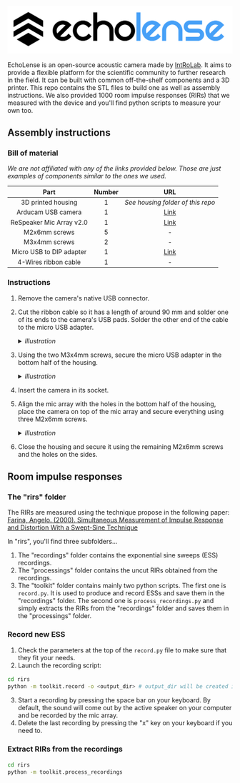 <p align="center">
 <picture>
  <source media="(prefers-color-scheme: dark)" srcset=".github/logo_dark_theme.svg" width="520">
  <img alt="EchoLense" src=".github/logo_light_theme.svg" width="520">
 </picture>
</p>


EchoLense is an open-source acoustic camera made by [IntRoLab](https://introlab.3it.usherbrooke.ca/mediawiki-introlab/index.php/Main_Page). It aims to provide a flexible platform for the scientific community to further research in the field. It can be built with common off-the-shelf components and a 3D printer. This repo contains the STL files to build one as well as assembly instructions. We also provided 1000 room impulse responses (RIRs) that we measured with the device and you'll find python scripts to measure your own too.

## Assembly instructions

### Bill of material

_We are not affiliated with any of the links provided below. Those are just examples of components similar to the ones we used._

<div align="center">

|         **Part**         | **Number** |                                              **URL**                                              |
|:------------------------:|:----------:|:-------------------------------------------------------------------------------------------------:|
|    3D printed housing    |      1     |               _See housing folder of this repo_       |
|    Arducam USB camera    |      1     |               [Link](https://ca.robotshop.com/products/arducam-8mp-1080p-usb-camera-module)      |
| ReSpeaker Mic Array v2.0 |      1     | [Link](https://ca.robotshop.com/products/seeedstudio-respeaker-mic-array-v20-far-field-4-pdm-microphones)|
|       M2x6mm screws      |      5     |                                                 -                                                 |
|       M3x4mm screws      |      2     |                                                 -                                                 |
| Micro USB to DIP adapter |      1     |          [Link](https://www.amazon.ca/Adapter-Female-Connector-Converter-pinboard/dp/B0CDBP341B/)         |
|   4-Wires ribbon cable   |      1     |                                                 -                                                 |

</div>

### Instructions
1. Remove the camera's native USB connector.
2. Cut the ribbon cable so it has a length of around 90 mm and solder one of its ends to the camera's USB pads. Solder the other end of the cable to the micro USB adapter.

   <details>
    <summary><em>Illustration</em></summary>
    <p align="center">
     <picture>
      <img alt="EchoLense" src=".github/assembly_1.jpg" width="400">
     </picture>
    </p>
   </details>

4. Using the two M3x4mm screws, secure the micro USB adapter in the bottom half of the housing.

   <details>
    <summary><em>Illustration</em></summary>
    <p align="center">
     <picture>
      <img alt="EchoLense" src=".github/assembly_2.jpg" width="400">
     </picture>
    </p>
   </details>

6. Insert the camera in its socket.
7. Align the mic array with the holes in the bottom half of the housing, place the camera on top of the mic array and secure everything using three M2x6mm screws.

   <details>
    <summary><em>Illustration</em></summary>
    <p align="center">
     <picture>
      <img alt="EchoLense" src=".github/assembly_3.jpg" width="400">
     </picture>
    </p>
   </details>


8. Close the housing and secure it using the remaining M2x6mm screws and the holes on the sides.

## Room impulse responses

### The "rirs" folder

The RIRs are measured using the technique propose in the following paper:\
[Farina, Angelo. (2000). Simultaneous Measurement of Impulse Response and Distortion With a Swept-Sine Technique](https://www.researchgate.net/publication/2456363_Simultaneous_Measurement_of_Impulse_Response_and_Distortion_With_a_Swept-Sine_Technique) 

In "rirs", you'll find three subfolders...

1. The "recordings" folder contains the exponential sine sweeps (ESS) recordings.
2. The "processings" folder contains the uncut RIRs obtained from the recordings.
3. The "toolkit" folder contains mainly two python scripts. The first one is `record.py`. It is used to produce and record ESSs and save them in the "recordings" folder. The second one is `process_recordings.py` and simply extracts the RIRs from the "recordings" folder and saves them in the "processings" folder.

### Record new ESS
1. Check the parameters at the top of the `record.py` file to make sure that they fit your needs.
2. Launch the recording script:
```bash
cd rirs
python -m toolkit.record -o <output_dir> # output_dir will be created in the recordings directory
```
3. Start a recording by pressing the space bar on your keyboard. By default, the sound will come out by the active speaker on your computer and be recorded by the mic array.
4. Delete the last recording by pressing the "x" key on your keyboard if you need to.

### Extract RIRs from the recordings
 ```bash
 cd rirs
 python -m toolkit.process_recordings
 ```

